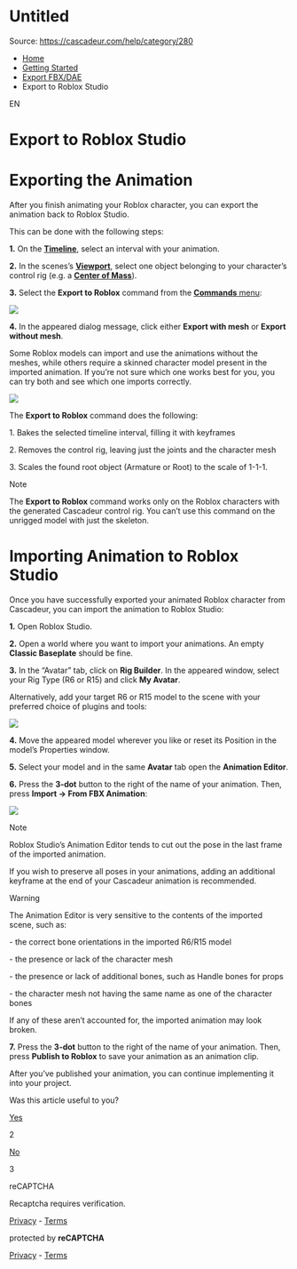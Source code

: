 # Untitled

Source: https://cascadeur.com/help/category/280

- [Home](https://cascadeur.com/help)
- [Getting Started](https://cascadeur.com/help/getting_started)
- [Export FBX/DAE](https://cascadeur.com/help/getting_started/export_fbxdae)
- Export to Roblox Studio

EN

# Export to Roblox Studio

# Exporting the Animation

After you finish animating your Roblox character, you can export the animation back to Roblox Studio.

This can be done with the following steps:

**1.** On the [**Timeline**](https://cascadeur.com/help/interface/timeline), select an interval with your animation.

**2.** In the scenes’s [**Viewport**](https://cascadeur.com/help/interface/viewport), select one object belonging to your character’s control rig (e.g. a [**Center of Mass**](https://cascadeur.com/help/tools/physics_tools/center_of_mass)).

**3.** Select the **Export to Roblox** command from the [**Commands** menu](https://cascadeur.com/help/interface/main_menu/commands_menu):

![](https://cascadeur.com/images/category/2025/04/03/b75afd2c80422a847abdaee594af246f.png)

**4.** In the appeared dialog message, click either **Export with mesh** or **Export without mesh**.

Some Roblox models can import and use the animations without the meshes, while others require a skinned character model present in the imported animation. If you’re not sure which one works best for you, you can try both and see which one imports correctly.

![](https://cascadeur.com/images/category/2025/04/03/5b9be89915deafc801d0f616944af5e9.png)

The **Export to Roblox** command does the following:

1\. Bakes the selected timeline interval, filling it with keyframes

2\. Removes the control rig, leaving just the joints and the character mesh

3\. Scales the found root object (Armature or Root) to the scale of 1-1-1.

Note

The **Export to Roblox** command works only on the Roblox characters with the generated Cascadeur control rig. You can’t use this command on the unrigged model with just the skeleton.

# Importing Animation to Roblox Studio

Once you have successfully exported your animated Roblox character from Cascadeur, you can import the animation to Roblox Studio:

**1.** Open Roblox Studio.

**2.** Open a world where you want to import your animations. An empty **Classic Baseplate** should be fine.

**3.** In the “Avatar” tab, click on **Rig Builder**. In the appeared window, select your Rig Type (R6 or R15) and click **My Avatar**.

Alternatively, add your target R6 or R15 model to the scene with your preferred choice of plugins and tools:

![](https://cascadeur.com/images/category/2025/04/03/1607c2692ff1394d445164699e7ba288.png)

**4.** Move the appeared model wherever you like or reset its Position in the model’s Properties window.

**5.** Select your model and in the same **Avatar** tab open the **Animation Editor**.

**6.** Press the **3-dot** button to the right of the name of your animation. Then, press **Import -> From FBX Animation**:

![](https://cascadeur.com/images/category/2025/04/03/3a224126ee0cd4eb55c9e6d9732fa415.png)

Note

Roblox Studio’s Animation Editor tends to cut out the pose in the last frame of the imported animation.

If you wish to preserve all poses in your animations, adding an additional keyframe at the end of your Cascadeur animation is recommended.

Warning

The Animation Editor is very sensitive to the contents of the imported scene, such as:

\- the correct bone orientations in the imported R6/R15 model

\- the presence or lack of the character mesh

\- the presence or lack of additional bones, such as Handle bones for props

\- the character mesh not having the same name as one of the character bones

If any of these aren’t accounted for, the imported animation may look broken.

**7.** Press the **3-dot** button to the right of the name of your animation. Then, press **Publish to Roblox** to save your animation as an animation clip.

After you’ve published your animation, you can continue implementing it into your project.

Was this article useful to you?

[Yes](https://cascadeur.com/help/rest/add-mark "Yes")

2

[No](https://cascadeur.com/help/rest/add-mark "No")

3

reCAPTCHA

Recaptcha requires verification.

[Privacy](https://www.google.com/intl/en/policies/privacy/) \- [Terms](https://www.google.com/intl/en/policies/terms/)

protected by **reCAPTCHA**

[Privacy](https://www.google.com/intl/en/policies/privacy/) \- [Terms](https://www.google.com/intl/en/policies/terms/)